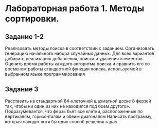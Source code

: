 # Лабораторная работа 1. Методы сортировки.
## Задание 1-2
Реализовать методы поиска в соответствии с заданием. Организовать генерацию
начального набора случайных данных. Для всех вариантов добавить реализацию
добавления, поиска и удаления элементов. Оценить время работы каждого алгоритма
поиска и сравнить его со временем работы стандартной функции поиска, используемой в
выбранном языке программирования
## Задание 3
Расставить на стандартной 64-клеточной шахматной доске 8 ферзей так, чтобы ни
один из них не находился под боем другого». Подразумевается, что ферзь бьёт все
клетки, расположенные по вертикалям, горизонталям и обеим диагоналям
Написать программу, которая находит хотя бы один способ решения задач.
